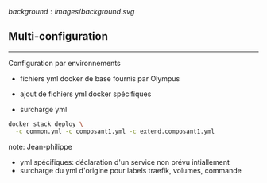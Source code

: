 $background:images/background.svg$
## Multi-configuration
---
Configuration par environnements

* fichiers yml docker de base fournis par Olympus

* ajout de fichiers yml docker spécifiques

* surcharge yml

```sh
docker stack deploy \
  -c common.yml -c composant1.yml -c extend.composant1.yml
```


note: Jean-philippe

* yml spécifiques: déclaration d'un service non prévu intiallement
* surcharge du yml d'origine pour labels traefik, volumes, commande
